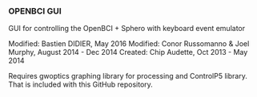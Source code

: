 ### OPENBCI GUI

GUI for controlling the OpenBCI + Sphero with keyboard event emulator

Modified: Bastien DIDIER, May 2016
Modified: Conor Russomanno & Joel Murphy, August 2014 - Dec 2014
Created: Chip Audette, Oct 2013 - May 2014

Requires gwoptics graphing library for processing and ControlP5 library.
That is included with this GitHub repository.